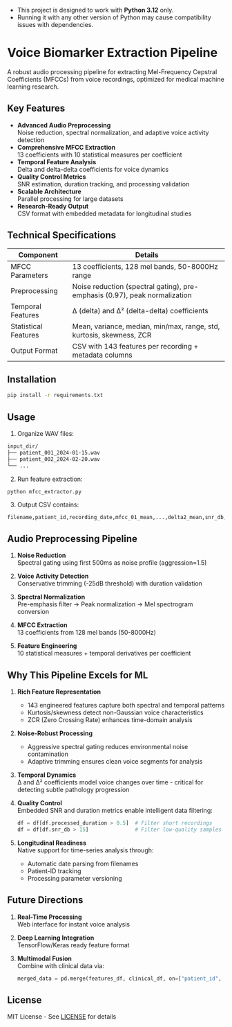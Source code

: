 - This project is designed to work with **Python 3.12** only.
- Running it with any other version of Python may cause compatibility issues with dependencies.
# Voice Biomarker Extraction Pipeline

A robust audio processing pipeline for extracting Mel-Frequency Cepstral Coefficients (MFCCs) from voice recordings, optimized for medical machine learning research.

## Key Features

- **Advanced Audio Preprocessing**  
  Noise reduction, spectral normalization, and adaptive voice activity detection
- **Comprehensive MFCC Extraction**  
  13 coefficients with 10 statistical measures per coefficient
- **Temporal Feature Analysis**  
  Delta and delta-delta coefficients for voice dynamics
- **Quality Control Metrics**  
  SNR estimation, duration tracking, and processing validation
- **Scalable Architecture**  
  Parallel processing for large datasets
- **Research-Ready Output**  
  CSV format with embedded metadata for longitudinal studies

## Technical Specifications

| Component              | Details                                                                 |
|------------------------|-------------------------------------------------------------------------|
| MFCC Parameters        | 13 coefficients, 128 mel bands, 50-8000Hz range                        |
| Preprocessing          | Noise reduction (spectral gating), pre-emphasis (0.97), peak normalization |
| Temporal Features      | Δ (delta) and Δ² (delta-delta) coefficients                            |
| Statistical Features   | Mean, variance, median, min/max, range, std, kurtosis, skewness, ZCR  |
| Output Format          | CSV with 143 features per recording + metadata columns                 |

## Installation

```bash
pip install -r requirements.txt
```

## Usage

1. Organize WAV files:
```bash
input_dir/
├── patient_001_2024-01-15.wav
├── patient_002_2024-02-20.wav
└── ...
```

2. Run feature extraction:
```bash
python mfcc_extractor.py
```

3. Output CSV contains:
```csv
filename,patient_id,recording_date,mfcc_01_mean,...,delta2_mean,snr_db,...
```

## Audio Preprocessing Pipeline

1. **Noise Reduction**  
   Spectral gating using first 500ms as noise profile (aggression=1.5)
   
2. **Voice Activity Detection**  
   Conservative trimming (-25dB threshold) with duration validation

3. **Spectral Normalization**  
   Pre-emphasis filter → Peak normalization → Mel spectrogram conversion

4. **MFCC Extraction**  
   13 coefficients from 128 mel bands (50-8000Hz)

5. **Feature Engineering**  
   10 statistical measures + temporal derivatives per coefficient

## Why This Pipeline Excels for ML

1. **Rich Feature Representation**  
   - 143 engineered features capture both spectral and temporal patterns
   - Kurtosis/skewness detect non-Gaussian voice characteristics
   - ZCR (Zero Crossing Rate) enhances time-domain analysis

2. **Noise-Robust Processing**  
   - Aggressive spectral gating reduces environmental noise contamination
   - Adaptive trimming ensures clean voice segments for analysis

3. **Temporal Dynamics**  
   Δ and Δ² coefficients model voice changes over time - critical for detecting subtle pathology progression

4. **Quality Control**  
   Embedded SNR and duration metrics enable intelligent data filtering:
   ```python
   df = df[df.processed_duration > 0.5]  # Filter short recordings
   df = df[df.snr_db > 15]               # Filter low-quality samples
   ```

5. **Longitudinal Readiness**  
   Native support for time-series analysis through:
   - Automatic date parsing from filenames
   - Patient-ID tracking
   - Processing parameter versioning

## Future Directions

1. **Real-Time Processing**  
   Web interface for instant voice analysis

2. **Deep Learning Integration**  
   TensorFlow/Keras ready feature format

3. **Multimodal Fusion**  
   Combine with clinical data via:
   ```python
   merged_data = pd.merge(features_df, clinical_df, on=["patient_id", "date"])
   ```

## License

MIT License - See [LICENSE](LICENSE) for details
